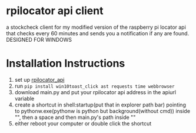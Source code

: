 # rpilocator api client
a stockcheck client for my modified version of the raspberry pi locator api that checks every 60 minutes and sends you a notification if any are found. DESIGNED FOR WINDOWS

# Installation Instructions
1. set up [rpilocator_api](https://github.com/apostolistriantafyllou/rpilocator_api/)
2. run `pip install win10toast_click ast requests time webbrowser`
3. download main.py and put your rpilocator api address in the apiurl variable
4. create a shortcut in shell:startup(put that in explorer path bar) pointing to pythonw.exe(pythonw is python but background(without cmd)) inside "", then a space and then main.py's path inside ""
5. either reboot your computer or double click the shortcut
